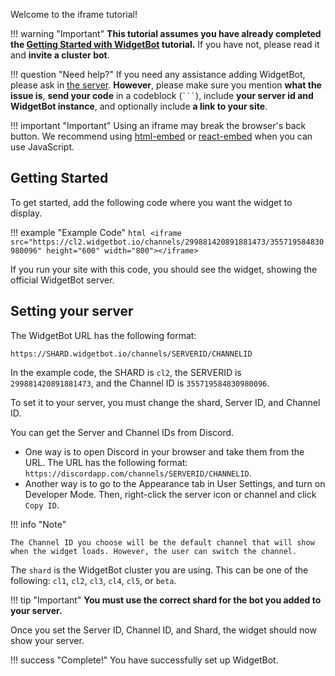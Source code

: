 Welcome to the iframe tutorial!

!!! warning "Important"
    **This tutorial assumes you have already completed the [Getting Started with WidgetBot](/tutorial) tutorial.** If you have not, please read it and **invite a cluster bot**.

!!! question "Need help?"
    If you need any assistance adding WidgetBot, please ask in [the server](https://discord.gg/NYBEhN7). **However**, please make sure you mention **what the issue is**, **send your code** in a codeblock (` ``` `), include **your server id and WidgetBot instance**, and optionally include **a link to your site**.

!!! important "Important"
    Using an iframe may break the browser's back button. We recommend using [html-embed](/embed/html-embed/tutorial) or [react-embed](/embed/react-embed) when you can use JavaScript.

## Getting Started

To get started, add the following code where you want the widget to display.

!!! example "Example Code"
    ```html
    <iframe src="https://cl2.widgetbot.io/channels/299881420891881473/355719584830980096" height="600" width="800"></iframe>
    ```

If you run your site with this code, you should see the widget, showing the official WidgetBot server.

## Setting your server

The WidgetBot URL has the following format:
```
https://SHARD.widgetbot.io/channels/SERVERID/CHANNELID
```

In the example code, the SHARD is `cl2`, the SERVERID is `299881420891881473`, and the Channel ID is `355719584830980096`.

To set it to your server, you must change the shard, Server ID, and Channel ID.

You can get the Server and Channel IDs from Discord.

* One way is to open Discord in your browser and take them from the URL. The URL has the following format: `https://discordapp.com/channels/SERVERID/CHANNELID`.
* Another way is to go to the Appearance tab in User Settings, and turn on Developer Mode. Then, right-click the server icon or channel and click `Copy ID`.

!!! info "Note"

    The Channel ID you choose will be the default channel that will show when the widget loads. However, the user can switch the channel.

The `shard` is the WidgetBot cluster you are using. This can be one of the following: `cl1`, `cl2`, `cl3`, `cl4`, `cl5`, or `beta`.

!!! tip "Important"
    **You must use the correct shard for the bot you added to your server.**

Once you set the Server ID, Channel ID, and Shard, the widget should now show your server.

!!! success "Complete!"
    You have successfully set up WidgetBot.
